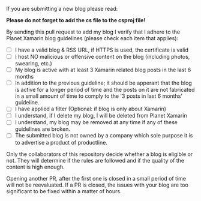 If you are submitting a new blog please read:

**Please do not forget to add the cs file to the csproj file!**

By sending this pull request to add my blog I verify that I adhere to the Planet Xamarin blog guidelines (please check each item that applies):

- [ ] I have a valid blog & RSS URL, if HTTPS is used, the certificate is valid
- [ ] I host NO malicious or offensive content on the blog (including photos, swearing, etc.)
- [ ] My blog is active with at least 3 Xamarin related blog posts in the last 6 months
- [ ] In addition to the previous guideline; it should be apperant that the blog is active for a longer period of time and the posts on it are not fabricated in a small amount of time to comply to the '3 posts in last 6 months' guideline.
- [ ] I have applied a filter (Optional: if blog is only about Xamarin)
- [ ] I understand, if I delete my blog, I will be deleted from Planet Xamarin
- [ ] I understand, my blog may be removed at any time if any of these guidelines are broken.
- [ ] The submitted blog is not owned by a company which sole purpose it is to advertise a product of productline.

Only the collaborators of this repository decide whether a blog is eligible or not. They will determine if the rules are followed and if the quality of the content is high enough. 

Opening another PR, after the first one is closed in a small period of time will not be reevaluated. If a PR is closed, the issues with your blog are too significant to be fixed within a matter of hours.
